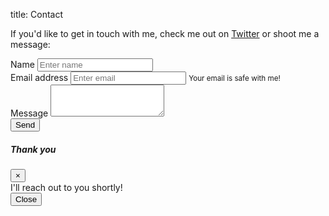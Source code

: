 title: Contact


If you'd like to get in touch with me, check me out on [Twitter](https://twitter.com/MixMasterMartin) or shoot me a message:

<form id="myForm" onsubmit="myFunc(); return false;">
	<div class="form-group">
		<label for="formGroupExampleInput">Name</label>
		<input required type="text" class="form-control" id="fromName" placeholder="Enter name" name="name">
	</div>
	<div class="form-group">
		<label for="exampleInputEmail1">Email address</label>
		<input type="email" class="form-control" id="fromEmail" aria-describedby="emailHelp" placeholder="Enter email" name="emailAddress" required>
		<small id="emailHelp" class="form-text text-muted">Your email is safe with me!</small>
	</div>
	<div class="form-group">
		<label for="exampleFormControlTextarea1">Message</label>
		<textarea required class="form-control" id="fromMessage" rows="3" name="message"></textarea>
		<input type="text" name="_gotcha" style="display:none" />
		<input type="hidden" name="_next" value="https://martindnoah.com/index.html" />
	</div>
	<div class="g-recaptcha form-group" data-sitekey="6LeYF3EUAAAAAObkuXXTj4BpF2xpIsIt-CZTWMqo"></div>
	<div class="form-group">
		<button class="btn btn-primary btn-lg" type="submit">Send</button>
	</div>
</form>

<!-- Modal -->
<div class="modal fade" id="exampleModal" tabindex="-1" role="dialog" aria-labelledby="exampleModalLabel" aria-hidden="true" style="display:hidden !important">
  <div class="modal-dialog" role="document">
    <div class="modal-content">
      <div class="modal-header">
        <h5 class="modal-title" id="exampleModalLabel">Thank you</h5>
        <button type="button" class="close" data-dismiss="modal" aria-label="Close">
          <span aria-hidden="true">&times;</span>
        </button>
      </div>
      <div class="modal-body">
        I'll reach out to you shortly!
      </div>
      <div class="modal-footer">
        <button type="button" class="btn btn-primary btn-lg" data-dismiss="modal">Close</button>
      </div>
    </div>
  </div>
</div>


<script type="text/javascript">
  $('#exampleModal').modal('hide');
</script>
<script type="text/javascript">
function myFunc() {
    if (grecaptcha.getResponse() === '') {                            
      alert('Please check the recaptcha');
      return;
    }
    //e.preventDefault();
    $.ajax({
        url: "https://purring-dodo.prod.with-datafire.io/contact",
        type: "post",
        data: $("#myForm").serialize(),
    success: function() {
        $("#myForm :input").val("");
        $("#exampleModal").modal("show");
    //whatever you wanna do after the form is successfully submitted
  }
});
};
</script>

<!-- attr to SO uer ryanlb: https://stackoverflow.com/questions/31017261/require-user-to-click-googles-new-recaptcha-before-form-submission -->

<!--
<script type="text/javascript">
  var form = document.getElementById('myForm');
  form.addEventListener("click", function(event){
    if (grecaptcha.getResponse() === '') {                            
      event.preventDefault();
      alert('Please check the recaptcha');
    } else {
      $.ajax({
      url: "https://purring-dodo.prod.with-datafire.io/contact",
      type: "post",
      data: $("#myForm").serialize(),
    success: function() {
      $("#myForm :input").val("");
    //whatever you wanna do after the form is successfully submitted
    }
  }
, false);
</script>
-->
  